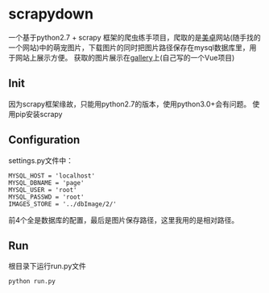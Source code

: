 # scrapydown

一个基于python2.7 + scrapy 框架的爬虫练手项目，爬取的是[美卓](http://www.win4000.com/meinvtag14366_1.html)网站(随手找的一个网站)中的萌宠图片，下载图片的同时把图片路径保存在mysql数据库里，用于网站上展示方便。
获取的图片展示在[gallery](https://fe2o3.club/gallery/)上(自己写的一个Vue项目)

## Init
  因为scrapy框架缘故，只能用python2.7的版本，使用python3.0+会有问题。
  使用pip安装scrapy
  
## Configuration
settings.py文件中：

    MYSQL_HOST = 'localhost'
    MYSQL_DBNAME = 'page'
    MYSQL_USER = 'root'
    MYSQL_PASSWD = 'root'
    IMAGES_STORE = '../dbImage/2/'
前4个全是数据库的配置，最后是图片保存路径，这里我用的是相对路径。

## Run
根目录下运行run.py文件

    python run.py
